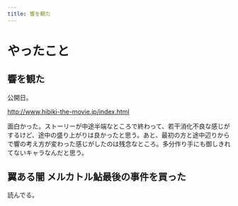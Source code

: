 ```yaml
---
title: 響を観た
---
```


# やったこと

## 響を観た

公開日。

http://www.hibiki-the-movie.jp/index.html

面白かった。ストーリーが中途半端なところで終わって、若干消化不良な感じがするけど、途中の盛り上がりは良かったと思う。あと、最初の方と途中辺りからで響の考え方が変わった感じがしたのは残念なところ。多分作り手にも御しきれてないキャラなんだと思う。

## 翼ある闇 メルカトル鮎最後の事件を買った

読んでる。

